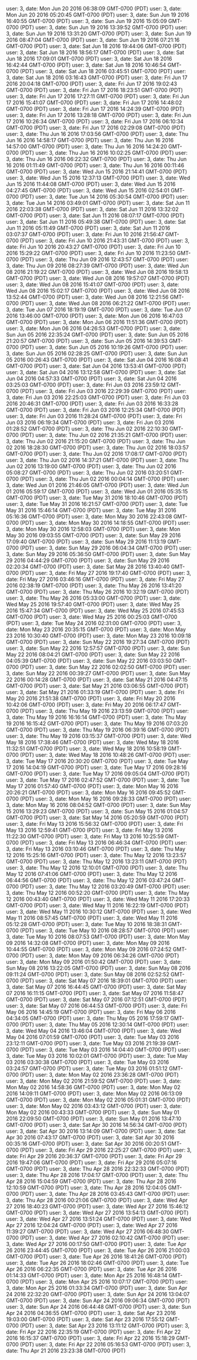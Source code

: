 user: 3, date: Mon Jun 20 2016 06:38:09 GMT-0700 (PDT)
user: 3, date: Mon Jun 20 2016 05:20:45 GMT-0700 (PDT)
user: 3, date: Sun Jun 19 2016 16:40:55 GMT-0700 (PDT)
user: 3, date: Sun Jun 19 2016 15:05:09 GMT-0700 (PDT)
user: 3, date: Sun Jun 19 2016 13:39:52 GMT-0700 (PDT)
user: 3, date: Sun Jun 19 2016 13:31:20 GMT-0700 (PDT)
user: 3, date: Sun Jun 19 2016 08:47:04 GMT-0700 (PDT)
user: 3, date: Sun Jun 19 2016 07:21:16 GMT-0700 (PDT)
user: 3, date: Sat Jun 18 2016 19:44:06 GMT-0700 (PDT)
user: 3, date: Sat Jun 18 2016 18:56:17 GMT-0700 (PDT)
user: 3, date: Sat Jun 18 2016 17:09:01 GMT-0700 (PDT)
user: 3, date: Sat Jun 18 2016 16:42:44 GMT-0700 (PDT)
user: 3, date: Sat Jun 18 2016 10:46:54 GMT-0700 (PDT)
user: 3, date: Sat Jun 18 2016 03:45:51 GMT-0700 (PDT)
user: 3, date: Sat Jun 18 2016 03:16:43 GMT-0700 (PDT)
user: 3, date: Fri Jun 17 2016 20:04:18 GMT-0700 (PDT)
user: 3, date: Fri Jun 17 2016 19:02:43 GMT-0700 (PDT)
user: 3, date: Fri Jun 17 2016 18:23:51 GMT-0700 (PDT)
user: 3, date: Fri Jun 17 2016 17:27:11 GMT-0700 (PDT)
user: 3, date: Fri Jun 17 2016 15:41:07 GMT-0700 (PDT)
user: 3, date: Fri Jun 17 2016 14:48:02 GMT-0700 (PDT)
user: 3, date: Fri Jun 17 2016 14:24:39 GMT-0700 (PDT)
user: 3, date: Fri Jun 17 2016 13:28:18 GMT-0700 (PDT)
user: 3, date: Fri Jun 17 2016 10:26:34 GMT-0700 (PDT)
user: 3, date: Fri Jun 17 2016 06:10:34 GMT-0700 (PDT)
user: 3, date: Fri Jun 17 2016 02:29:08 GMT-0700 (PDT)
user: 3, date: Thu Jun 16 2016 17:03:56 GMT-0700 (PDT)
user: 3, date: Thu Jun 16 2016 14:58:17 GMT-0700 (PDT)
user: 3, date: Thu Jun 16 2016 14:57:00 GMT-0700 (PDT)
user: 3, date: Thu Jun 16 2016 14:24:20 GMT-0700 (PDT)
user: 3, date: Thu Jun 16 2016 10:02:25 GMT-0700 (PDT)
user: 3, date: Thu Jun 16 2016 06:22:32 GMT-0700 (PDT)
user: 3, date: Thu Jun 16 2016 01:11:49 GMT-0700 (PDT)
user: 3, date: Thu Jun 16 2016 00:11:46 GMT-0700 (PDT)
user: 3, date: Wed Jun 15 2016 21:14:41 GMT-0700 (PDT)
user: 3, date: Wed Jun 15 2016 12:37:13 GMT-0700 (PDT)
user: 3, date: Wed Jun 15 2016 11:44:08 GMT-0700 (PDT)
user: 3, date: Wed Jun 15 2016 04:27:45 GMT-0700 (PDT)
user: 3, date: Wed Jun 15 2016 02:54:01 GMT-0700 (PDT)
user: 3, date: Tue Jun 14 2016 05:30:54 GMT-0700 (PDT)
user: 3, date: Tue Jun 14 2016 03:49:01 GMT-0700 (PDT)
user: 3, date: Sat Jun 11 2016 22:03:38 GMT-0700 (PDT)
user: 3, date: Sat Jun 11 2016 13:32:02 GMT-0700 (PDT)
user: 3, date: Sat Jun 11 2016 08:07:17 GMT-0700 (PDT)
user: 3, date: Sat Jun 11 2016 05:49:38 GMT-0700 (PDT)
user: 3, date: Sat Jun 11 2016 05:11:49 GMT-0700 (PDT)
user: 3, date: Sat Jun 11 2016 03:07:37 GMT-0700 (PDT)
user: 3, date: Fri Jun 10 2016 21:56:47 GMT-0700 (PDT)
user: 3, date: Fri Jun 10 2016 21:43:31 GMT-0700 (PDT)
user: 3, date: Fri Jun 10 2016 20:43:27 GMT-0700 (PDT)
user: 3, date: Fri Jun 10 2016 15:29:22 GMT-0700 (PDT)
user: 3, date: Fri Jun 10 2016 11:23:50 GMT-0700 (PDT)
user: 3, date: Thu Jun 09 2016 12:43:57 GMT-0700 (PDT)
user: 3, date: Thu Jun 09 2016 08:27:39 GMT-0700 (PDT)
user: 3, date: Wed Jun 08 2016 21:19:22 GMT-0700 (PDT)
user: 3, date: Wed Jun 08 2016 19:58:13 GMT-0700 (PDT)
user: 3, date: Wed Jun 08 2016 19:57:07 GMT-0700 (PDT)
user: 3, date: Wed Jun 08 2016 15:41:07 GMT-0700 (PDT)
user: 3, date: Wed Jun 08 2016 15:02:17 GMT-0700 (PDT)
user: 3, date: Wed Jun 08 2016 13:52:44 GMT-0700 (PDT)
user: 3, date: Wed Jun 08 2016 12:21:56 GMT-0700 (PDT)
user: 3, date: Wed Jun 08 2016 06:21:22 GMT-0700 (PDT)
user: 3, date: Tue Jun 07 2016 18:19:19 GMT-0700 (PDT)
user: 3, date: Tue Jun 07 2016 13:46:00 GMT-0700 (PDT)
user: 3, date: Mon Jun 06 2016 16:47:03 GMT-0700 (PDT)
user: 3, date: Mon Jun 06 2016 11:51:36 GMT-0700 (PDT)
user: 3, date: Mon Jun 06 2016 04:26:53 GMT-0700 (PDT)
user: 3, date: Sun Jun 05 2016 22:35:24 GMT-0700 (PDT)
user: 3, date: Sun Jun 05 2016 21:20:57 GMT-0700 (PDT)
user: 3, date: Sun Jun 05 2016 14:39:53 GMT-0700 (PDT)
user: 3, date: Sun Jun 05 2016 10:19:26 GMT-0700 (PDT)
user: 3, date: Sun Jun 05 2016 02:28:25 GMT-0700 (PDT)
user: 3, date: Sun Jun 05 2016 00:26:43 GMT-0700 (PDT)
user: 3, date: Sat Jun 04 2016 16:08:41 GMT-0700 (PDT)
user: 3, date: Sat Jun 04 2016 13:53:41 GMT-0700 (PDT)
user: 3, date: Sat Jun 04 2016 13:12:58 GMT-0700 (PDT)
user: 3, date: Sat Jun 04 2016 04:57:33 GMT-0700 (PDT)
user: 3, date: Sat Jun 04 2016 03:25:03 GMT-0700 (PDT)
user: 3, date: Fri Jun 03 2016 23:59:12 GMT-0700 (PDT)
user: 3, date: Fri Jun 03 2016 22:29:39 GMT-0700 (PDT)
user: 3, date: Fri Jun 03 2016 22:25:03 GMT-0700 (PDT)
user: 3, date: Fri Jun 03 2016 20:46:31 GMT-0700 (PDT)
user: 3, date: Fri Jun 03 2016 16:33:28 GMT-0700 (PDT)
user: 3, date: Fri Jun 03 2016 12:25:34 GMT-0700 (PDT)
user: 3, date: Fri Jun 03 2016 11:28:24 GMT-0700 (PDT)
user: 3, date: Fri Jun 03 2016 06:19:34 GMT-0700 (PDT)
user: 3, date: Fri Jun 03 2016 01:28:52 GMT-0700 (PDT)
user: 3, date: Thu Jun 02 2016 22:10:30 GMT-0700 (PDT)
user: 3, date: Thu Jun 02 2016 21:35:21 GMT-0700 (PDT)
user: 3, date: Thu Jun 02 2016 21:15:20 GMT-0700 (PDT)
user: 3, date: Thu Jun 02 2016 18:28:30 GMT-0700 (PDT)
user: 3, date: Thu Jun 02 2016 18:03:57 GMT-0700 (PDT)
user: 3, date: Thu Jun 02 2016 17:08:17 GMT-0700 (PDT)
user: 3, date: Thu Jun 02 2016 14:37:21 GMT-0700 (PDT)
user: 3, date: Thu Jun 02 2016 13:19:00 GMT-0700 (PDT)
user: 3, date: Thu Jun 02 2016 05:08:27 GMT-0700 (PDT)
user: 3, date: Thu Jun 02 2016 03:20:51 GMT-0700 (PDT)
user: 3, date: Thu Jun 02 2016 00:04:14 GMT-0700 (PDT)
user: 3, date: Wed Jun 01 2016 21:46:05 GMT-0700 (PDT)
user: 3, date: Wed Jun 01 2016 05:59:17 GMT-0700 (PDT)
user: 3, date: Wed Jun 01 2016 05:35:15 GMT-0700 (PDT)
user: 3, date: Tue May 31 2016 18:10:46 GMT-0700 (PDT)
user: 3, date: Tue May 31 2016 16:21:57 GMT-0700 (PDT)
user: 3, date: Tue May 31 2016 15:46:14 GMT-0700 (PDT)
user: 3, date: Tue May 31 2016 05:16:36 GMT-0700 (PDT)
user: 3, date: Mon May 30 2016 22:43:08 GMT-0700 (PDT)
user: 3, date: Mon May 30 2016 14:18:55 GMT-0700 (PDT)
user: 3, date: Mon May 30 2016 12:58:03 GMT-0700 (PDT)
user: 3, date: Mon May 30 2016 09:03:55 GMT-0700 (PDT)
user: 3, date: Sun May 29 2016 17:09:40 GMT-0700 (PDT)
user: 3, date: Sun May 29 2016 11:13:19 GMT-0700 (PDT)
user: 3, date: Sun May 29 2016 06:04:34 GMT-0700 (PDT)
user: 3, date: Sun May 29 2016 05:36:50 GMT-0700 (PDT)
user: 3, date: Sun May 29 2016 04:44:29 GMT-0700 (PDT)
user: 3, date: Sun May 29 2016 02:20:34 GMT-0700 (PDT)
user: 3, date: Sat May 28 2016 13:40:40 GMT-0700 (PDT)
user: 3, date: Fri May 27 2016 19:17:40 GMT-0700 (PDT)
user: 3, date: Fri May 27 2016 03:46:16 GMT-0700 (PDT)
user: 3, date: Fri May 27 2016 02:38:19 GMT-0700 (PDT)
user: 3, date: Thu May 26 2016 13:41:20 GMT-0700 (PDT)
user: 3, date: Thu May 26 2016 10:32:19 GMT-0700 (PDT)
user: 3, date: Thu May 26 2016 05:33:00 GMT-0700 (PDT)
user: 3, date: Wed May 25 2016 19:57:40 GMT-0700 (PDT)
user: 3, date: Wed May 25 2016 15:47:34 GMT-0700 (PDT)
user: 3, date: Wed May 25 2016 07:45:53 GMT-0700 (PDT)
user: 3, date: Wed May 25 2016 00:25:03 GMT-0700 (PDT)
user: 3, date: Tue May 24 2016 02:31:00 GMT-0700 (PDT)
user: 3, date: Mon May 23 2016 20:35:15 GMT-0700 (PDT)
user: 3, date: Mon May 23 2016 10:30:40 GMT-0700 (PDT)
user: 3, date: Mon May 23 2016 10:09:18 GMT-0700 (PDT)
user: 3, date: Sun May 22 2016 19:27:34 GMT-0700 (PDT)
user: 3, date: Sun May 22 2016 12:57:57 GMT-0700 (PDT)
user: 3, date: Sun May 22 2016 08:04:21 GMT-0700 (PDT)
user: 3, date: Sun May 22 2016 04:05:39 GMT-0700 (PDT)
user: 3, date: Sun May 22 2016 03:03:50 GMT-0700 (PDT)
user: 3, date: Sun May 22 2016 02:02:50 GMT-0700 (PDT)
user: 3, date: Sun May 22 2016 00:39:27 GMT-0700 (PDT)
user: 3, date: Sun May 22 2016 00:14:28 GMT-0700 (PDT)
user: 3, date: Sat May 21 2016 04:47:15 GMT-0700 (PDT)
user: 3, date: Sat May 21 2016 03:06:55 GMT-0700 (PDT)
user: 3, date: Sat May 21 2016 01:33:19 GMT-0700 (PDT)
user: 3, date: Fri May 20 2016 21:51:38 GMT-0700 (PDT)
user: 3, date: Fri May 20 2016 10:42:06 GMT-0700 (PDT)
user: 3, date: Fri May 20 2016 06:17:47 GMT-0700 (PDT)
user: 3, date: Thu May 19 2016 23:13:59 GMT-0700 (PDT)
user: 3, date: Thu May 19 2016 16:16:14 GMT-0700 (PDT)
user: 3, date: Thu May 19 2016 16:15:42 GMT-0700 (PDT)
user: 3, date: Thu May 19 2016 07:03:20 GMT-0700 (PDT)
user: 3, date: Thu May 19 2016 06:39:16 GMT-0700 (PDT)
user: 3, date: Thu May 19 2016 03:15:37 GMT-0700 (PDT)
user: 3, date: Wed May 18 2016 17:38:46 GMT-0700 (PDT)
user: 3, date: Wed May 18 2016 11:32:51 GMT-0700 (PDT)
user: 3, date: Wed May 18 2016 10:58:19 GMT-0700 (PDT)
user: 3, date: Wed May 18 2016 10:48:26 GMT-0700 (PDT)
user: 3, date: Tue May 17 2016 20:30:20 GMT-0700 (PDT)
user: 3, date: Tue May 17 2016 14:04:19 GMT-0700 (PDT)
user: 3, date: Tue May 17 2016 09:28:16 GMT-0700 (PDT)
user: 3, date: Tue May 17 2016 09:05:04 GMT-0700 (PDT)
user: 3, date: Tue May 17 2016 02:47:52 GMT-0700 (PDT)
user: 3, date: Tue May 17 2016 01:57:40 GMT-0700 (PDT)
user: 3, date: Mon May 16 2016 20:26:21 GMT-0700 (PDT)
user: 3, date: Mon May 16 2016 09:45:52 GMT-0700 (PDT)
user: 3, date: Mon May 16 2016 09:28:33 GMT-0700 (PDT)
user: 3, date: Mon May 16 2016 08:04:52 GMT-0700 (PDT)
user: 3, date: Sun May 15 2016 13:29:23 GMT-0700 (PDT)
user: 3, date: Sun May 15 2016 01:04:57 GMT-0700 (PDT)
user: 3, date: Sat May 14 2016 05:20:59 GMT-0700 (PDT)
user: 3, date: Fri May 13 2016 15:56:32 GMT-0700 (PDT)
user: 3, date: Fri May 13 2016 12:59:41 GMT-0700 (PDT)
user: 3, date: Fri May 13 2016 11:22:30 GMT-0700 (PDT)
user: 3, date: Fri May 13 2016 10:25:59 GMT-0700 (PDT)
user: 3, date: Fri May 13 2016 06:46:34 GMT-0700 (PDT)
user: 3, date: Fri May 13 2016 03:10:46 GMT-0700 (PDT)
user: 3, date: Thu May 12 2016 15:25:16 GMT-0700 (PDT)
user: 3, date: Thu May 12 2016 13:23:57 GMT-0700 (PDT)
user: 3, date: Thu May 12 2016 13:23:11 GMT-0700 (PDT)
user: 3, date: Thu May 12 2016 12:10:01 GMT-0700 (PDT)
user: 3, date: Thu May 12 2016 07:41:06 GMT-0700 (PDT)
user: 3, date: Thu May 12 2016 06:44:56 GMT-0700 (PDT)
user: 3, date: Thu May 12 2016 03:47:24 GMT-0700 (PDT)
user: 3, date: Thu May 12 2016 03:20:49 GMT-0700 (PDT)
user: 3, date: Thu May 12 2016 00:52:20 GMT-0700 (PDT)
user: 3, date: Thu May 12 2016 00:43:40 GMT-0700 (PDT)
user: 3, date: Wed May 11 2016 17:20:33 GMT-0700 (PDT)
user: 3, date: Wed May 11 2016 16:22:19 GMT-0700 (PDT)
user: 3, date: Wed May 11 2016 10:30:12 GMT-0700 (PDT)
user: 3, date: Wed May 11 2016 08:57:45 GMT-0700 (PDT)
user: 3, date: Wed May 11 2016 05:12:28 GMT-0700 (PDT)
user: 3, date: Tue May 10 2016 18:38:31 GMT-0700 (PDT)
user: 3, date: Tue May 10 2016 08:28:57 GMT-0700 (PDT)
user: 3, date: Tue May 10 2016 08:07:53 GMT-0700 (PDT)
user: 3, date: Mon May 09 2016 14:32:08 GMT-0700 (PDT)
user: 3, date: Mon May 09 2016 10:44:55 GMT-0700 (PDT)
user: 3, date: Mon May 09 2016 07:24:52 GMT-0700 (PDT)
user: 3, date: Mon May 09 2016 06:34:26 GMT-0700 (PDT)
user: 3, date: Mon May 09 2016 01:50:42 GMT-0700 (PDT)
user: 3, date: Sun May 08 2016 13:22:05 GMT-0700 (PDT)
user: 3, date: Sun May 08 2016 09:11:24 GMT-0700 (PDT)
user: 3, date: Sun May 08 2016 02:52:52 GMT-0700 (PDT)
user: 3, date: Sat May 07 2016 18:39:01 GMT-0700 (PDT)
user: 3, date: Sat May 07 2016 16:44:45 GMT-0700 (PDT)
user: 3, date: Sat May 07 2016 16:11:15 GMT-0700 (PDT)
user: 3, date: Sat May 07 2016 11:58:47 GMT-0700 (PDT)
user: 3, date: Sat May 07 2016 07:12:51 GMT-0700 (PDT)
user: 3, date: Sat May 07 2016 06:44:53 GMT-0700 (PDT)
user: 3, date: Fri May 06 2016 14:45:19 GMT-0700 (PDT)
user: 3, date: Fri May 06 2016 04:34:05 GMT-0700 (PDT)
user: 3, date: Thu May 05 2016 17:59:17 GMT-0700 (PDT)
user: 3, date: Thu May 05 2016 12:30:14 GMT-0700 (PDT)
user: 3, date: Wed May 04 2016 13:46:04 GMT-0700 (PDT)
user: 3, date: Wed May 04 2016 07:01:59 GMT-0700 (PDT)
user: 3, date: Tue May 03 2016 23:12:11 GMT-0700 (PDT)
user: 3, date: Tue May 03 2016 21:19:39 GMT-0700 (PDT)
user: 3, date: Tue May 03 2016 14:04:40 GMT-0700 (PDT)
user: 3, date: Tue May 03 2016 10:02:01 GMT-0700 (PDT)
user: 3, date: Tue May 03 2016 03:30:38 GMT-0700 (PDT)
user: 3, date: Tue May 03 2016 03:24:57 GMT-0700 (PDT)
user: 3, date: Tue May 03 2016 01:51:12 GMT-0700 (PDT)
user: 3, date: Mon May 02 2016 23:36:28 GMT-0700 (PDT)
user: 3, date: Mon May 02 2016 21:59:52 GMT-0700 (PDT)
user: 3, date: Mon May 02 2016 14:58:36 GMT-0700 (PDT)
user: 3, date: Mon May 02 2016 14:09:11 GMT-0700 (PDT)
user: 3, date: Mon May 02 2016 06:13:09 GMT-0700 (PDT)
user: 3, date: Mon May 02 2016 05:01:31 GMT-0700 (PDT)
user: 3, date: Mon May 02 2016 03:43:12 GMT-0700 (PDT)
user: 3, date: Mon May 02 2016 00:43:33 GMT-0700 (PDT)
user: 3, date: Sun May 01 2016 22:09:50 GMT-0700 (PDT)
user: 3, date: Sun May 01 2016 13:47:10 GMT-0700 (PDT)
user: 3, date: Sat Apr 30 2016 14:56:34 GMT-0700 (PDT)
user: 3, date: Sat Apr 30 2016 13:14:09 GMT-0700 (PDT)
user: 3, date: Sat Apr 30 2016 07:43:17 GMT-0700 (PDT)
user: 3, date: Sat Apr 30 2016 00:35:16 GMT-0700 (PDT)
user: 3, date: Sat Apr 30 2016 00:20:51 GMT-0700 (PDT)
user: 3, date: Fri Apr 29 2016 22:25:27 GMT-0700 (PDT)
user: 3, date: Fri Apr 29 2016 20:36:37 GMT-0700 (PDT)
user: 3, date: Fri Apr 29 2016 19:47:06 GMT-0700 (PDT)
user: 3, date: Fri Apr 29 2016 05:07:16 GMT-0700 (PDT)
user: 3, date: Thu Apr 28 2016 22:32:33 GMT-0700 (PDT)
user: 3, date: Thu Apr 28 2016 17:04:17 GMT-0700 (PDT)
user: 3, date: Thu Apr 28 2016 15:04:59 GMT-0700 (PDT)
user: 3, date: Thu Apr 28 2016 12:10:59 GMT-0700 (PDT)
user: 3, date: Thu Apr 28 2016 12:04:05 GMT-0700 (PDT)
user: 3, date: Thu Apr 28 2016 03:45:43 GMT-0700 (PDT)
user: 3, date: Thu Apr 28 2016 00:21:06 GMT-0700 (PDT)
user: 3, date: Wed Apr 27 2016 18:40:23 GMT-0700 (PDT)
user: 3, date: Wed Apr 27 2016 15:46:12 GMT-0700 (PDT)
user: 3, date: Wed Apr 27 2016 13:54:13 GMT-0700 (PDT)
user: 3, date: Wed Apr 27 2016 13:51:24 GMT-0700 (PDT)
user: 3, date: Wed Apr 27 2016 12:04:24 GMT-0700 (PDT)
user: 3, date: Wed Apr 27 2016 11:39:27 GMT-0700 (PDT)
user: 3, date: Wed Apr 27 2016 06:48:30 GMT-0700 (PDT)
user: 3, date: Wed Apr 27 2016 02:10:42 GMT-0700 (PDT)
user: 3, date: Wed Apr 27 2016 00:17:50 GMT-0700 (PDT)
user: 3, date: Tue Apr 26 2016 23:44:45 GMT-0700 (PDT)
user: 3, date: Tue Apr 26 2016 21:00:03 GMT-0700 (PDT)
user: 3, date: Tue Apr 26 2016 18:41:26 GMT-0700 (PDT)
user: 3, date: Tue Apr 26 2016 18:02:46 GMT-0700 (PDT)
user: 3, date: Tue Apr 26 2016 06:22:35 GMT-0700 (PDT)
user: 3, date: Tue Apr 26 2016 01:14:33 GMT-0700 (PDT)
user: 3, date: Mon Apr 25 2016 16:48:14 GMT-0700 (PDT)
user: 3, date: Mon Apr 25 2016 10:07:17 GMT-0700 (PDT)
user: 3, date: Mon Apr 25 2016 01:33:34 GMT-0700 (PDT)
user: 3, date: Sun Apr 24 2016 22:32:20 GMT-0700 (PDT)
user: 3, date: Sun Apr 24 2016 13:04:07 GMT-0700 (PDT)
user: 3, date: Sun Apr 24 2016 09:06:34 GMT-0700 (PDT)
user: 3, date: Sun Apr 24 2016 06:44:48 GMT-0700 (PDT)
user: 3, date: Sun Apr 24 2016 04:36:55 GMT-0700 (PDT)
user: 3, date: Sat Apr 23 2016 19:03:00 GMT-0700 (PDT)
user: 3, date: Sat Apr 23 2016 17:55:12 GMT-0700 (PDT)
user: 3, date: Sat Apr 23 2016 13:11:12 GMT-0700 (PDT)
user: 3, date: Fri Apr 22 2016 22:35:19 GMT-0700 (PDT)
user: 3, date: Fri Apr 22 2016 16:15:37 GMT-0700 (PDT)
user: 3, date: Fri Apr 22 2016 15:18:29 GMT-0700 (PDT)
user: 3, date: Fri Apr 22 2016 05:16:53 GMT-0700 (PDT)
user: 3, date: Thu Apr 21 2016 23:23:38 GMT-0700 (PDT)
